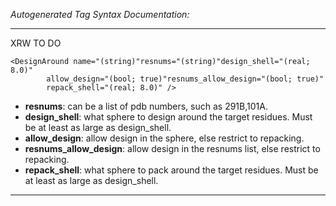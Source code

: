 _Autogenerated Tag Syntax Documentation:_

---
XRW TO DO

```
<DesignAround name="(string)"resnums="(string)"design_shell="(real; 8.0)"
        allow_design="(bool; true)"resnums_allow_design="(bool; true)"
        repack_shell="(real; 8.0)" />
```

-   **resnums**: can be a list of pdb numbers, such as 291B,101A.
-   **design_shell**: what sphere to design around the target residues. Must be at least as large as design_shell.
-   **allow_design**: allow design in the sphere, else restrict to repacking.
-   **resnums_allow_design**: allow design in the resnums list, else restrict to repacking.
-   **repack_shell**: what sphere to pack around the target residues. Must be at least as large as design_shell.

---
